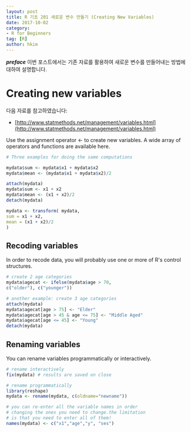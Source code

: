 ```yaml
---
layout: post  
title: R 기초 201 새로운 변수 만들기 (Creating New Variables)  
date: 2017-10-02  
category:
- R for Beginners
tag: [R]  
author: hkim  
---
```


***preface*** 이번 포스트에서는 기존 자료를 활용하여 새로운 변수를 만들어내는 방법에 대하여 설명합니다.

# Creating new variables

다음 자료를 참고하였습니다:  
- [http://www.statmethods.net/management/variables.html](http://www.statmethods.net/management/variables.html)

Use the assignment operator <- to create new variables. A wide array of operators and functions are available here.

```r
# Three examples for doing the same computations

mydata$sum <- mydata$x1 + mydata$x2
mydata$mean <- (mydata$x1 + mydata$x2)/2

attach(mydata)
mydata$sum <- x1 + x2
mydata$mean <- (x1 + x2)/2
detach(mydata)

mydata <- transform( mydata,
sum = x1 + x2,
mean = (x1 + x2)/2
)
```

## Recoding variables

In order to recode data, you will probably use one or more of R's control structures.

```r
# create 2 age categories
mydata$agecat <- ifelse(mydata$age > 70,
c("older"), c("younger"))

# another example: create 3 age categories
attach(mydata)
mydata$agecat[age > 75] <- "Elder"
mydata$agecat[age > 45 & age <= 75] <- "Middle Aged"
mydata$agecat[age <= 45] <- "Young"
detach(mydata)
```

## Renaming variables

You can rename variables programmatically or interactively.

```r
# rename interactively
fix(mydata) # results are saved on close

# rename programmatically
library(reshape)
mydata <- rename(mydata, c(oldname="newname"))

# you can re-enter all the variable names in order
# changing the ones you need to change.the limitation
# is that you need to enter all of them!
names(mydata) <- c("x1","age","y", "ses")
```
